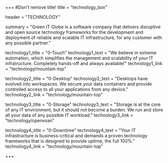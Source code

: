 +++
#Don't remove title!
title = "technology_box"

header = "TECHNOLOGY"

summary = "Green IT Globe is a software company that delivers disruptive and open source technology frameworks for the development and deployment of reliable and scalable IT infrastructure, for any customer with any possible partner."

technology1_title = "0-Touch"
technology1_text = "We believe in extreme automation, which simplifies the management and scalability of your IT infratructure. Completely hands-off and always available!"
technology1_link = "technology/mountain-top"

technology2_title = "0-Desktop"
technology2_text = "Desktops have evolved into workspaces. We secure your data containers and provide controlled access to all your applications from any device."
technology2_link = "technology/mountain-top"

technology3_title = "0-Storage"
technology3_text = "Storage is at the core of any IT environment, but it should not become a burden. We run and store all your data of any possible IT workload."
technology3_link = "technology/openvsan"

technology4_title = "0-Downtime"
technology4_text = "Your IT infrastructure is business-critical and demands a proven technology frameworks that is designed to provide uptime, the full 100%."
technology4_link = "technology/mountain-top"

+++